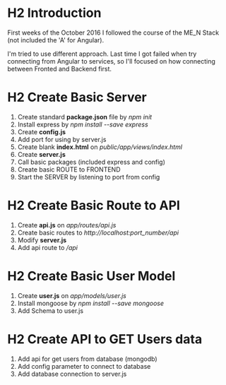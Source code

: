 # H2 Introduction
First weeks of the October 2016 I followed the course of the ME_N Stack (not included the 'A' for Angular).

I'm tried to use different approach. Last time I got failed when try connecting from Angular to services, 
so I'll focused on how connecting between Fronted and Backend first.

# H2 Create Basic Server
1. Create standard **package.json** file by *npm init*
2. Install express by *npm install --save express* 
3. Create **config.js**
  1. Add port for using by server.js
4. Create blank **index.html** on *public/app/views/index.html*
5. Create **server.js**
  1. Call basic packages (included express and config)
  2. Create basic ROUTE to FRONTEND
  3. Start the SERVER by listening to port from config

# H2 Create Basic Route to API
1. Create **api.js** on *app/routes/api.js*
  1. Create basic routes to *http://localhost:port_number/api*
2. Modify **server.js**
  1. Add api route to */api*

# H2 Create Basic User Model
1. Create **user.js** on *app/models/user.js*
2. Install mongoose by *npm install --save mongoose*
3. Add Schema to user.js

# H2 Create API to GET Users data
1. Add api for get users from database (mongodb)
2. Add config parameter to connect to database
3. Add database connection to server.js

